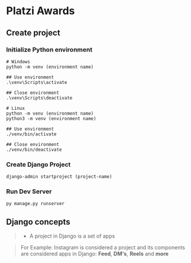# Platzi Awards

## Create project

### Initialize Python environment

```
# Windows
python -m venv (environment name)

## Use environment
.\venv\Scripts\activate

## Close environment
.\venv\Scripts\deactivate

# Linux
python -m venv (environment name)
python3 -m venv (environment name)

## Use environment
./venv/bin/activate

## Close environment
./venv/bin/deactivate
```

### Create Django Project

```
django-admin startproject (project-name)
```

### Run Dev Server

```
py manage.py runserver
```

## Django concepts

> - A project in Django is a set of apps

> For Example:
> Instagram is considered a project and its components are considered apps in Django: **Feed**, **DM's**, **Reels** and **more**
